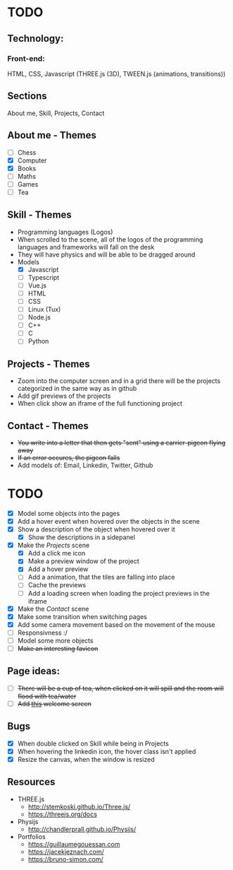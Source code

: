 # TODO

## Technology:
### Front-end:
HTML, CSS, Javascript (THREE.js (3D), TWEEN.js (animations, transitions))

## Sections
About me, Skill, Projects, Contact

## About me - Themes
- [ ] Chess
- [x] Computer
- [x] Books
- [ ] Maths
- [ ] Games
- [ ] Tea

## Skill - Themes
- Programming languages (Logos)
- When scrolled to the scene, all of the logos of the programming languages and frameworks will fall on the desk
- They will have physics and will be able to be dragged around
- Models
	- [x] Javascript
	- [ ] Typescript
	- [ ] Vue.js
	- [ ] HTML
	- [ ] CSS
	- [ ] Linux (Tux)
	- [ ] Node.js
	- [ ] C++
	- [ ] C
	- [ ] Python

## Projects - Themes
- Zoom into the computer screen and in a grid there will be the projects categorized in the same way as in github
- Add gif previews of the projects
- When click show an iframe of the full functioning project

## Contact - Themes
- ~~You write into a letter that then gets "sent" using a carrier-pigeon flying away~~
- ~~If an error occures, the pigeon falls~~
- Add models of: Email, Linkedin, Twitter, Github

# TODO
- [x] Model some objects into the pages
- [x] Add a hover event when hovered over the objects in the scene
- [x] Show a description of the object when hovered over it
	- [x] Show the descriptions in a sidepanel
- [x] Make the *Projects* scene
	- [x] Add a click me icon
	- [x] Make a preview window of the project
	- [x] Add a hover preview
	- [ ] Add a animation, that the tiles are falling into place
	- [ ] Cache the previews
	- [ ] Add a loading screen when loading the project previews in the iframe
- [x] Make the *Contact* scene
- [x] Make some transition when switching pages
- [x] Add some camera movement based on the movement of the mouse
- [ ] Responsivness :/
- [ ] Model some more objects
- [ ] ~~Make an interesting favicon~~

## Page ideas:
- [ ] ~~There will be a cup of tea, when clicked on it will spill and the room will flood with tea/water~~
- [ ] ~~Add [this](https://raw.githack.com/ItsOKayCZ/Web/master/2020/Steering%20behavior/index.html) welcome screen~~

## Bugs
- [x] When double clicked on Skill while being in Projects
- [x] When hovering the linkedin icon, the hover class isn't applied
- [x] Resize the canvas, when the window is resized

## Resources
- THREE.js
	- http://stemkoski.github.io/Three.js/
	- https://threejs.org/docs  
- Physijs
	- http://chandlerprall.github.io/Physijs/  
- Portfolios
	- https://guillaumegouessan.com
	- https://jacekjeznach.com/
	- https://bruno-simon.com/
